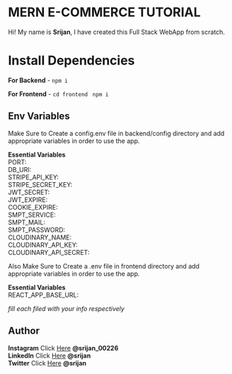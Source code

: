 # MERN E-COMMERCE TUTORIAL

Hi! My name is **Srijan**, I have created this Full Stack WebApp from scratch.

# Install Dependencies

**For Backend** - `npm i`

**For Frontend** - `cd frontend` ` npm i`

## Env Variables

Make Sure to Create a config.env file in backend/config directory and add appropriate variables in order to use the app.

**Essential Variables**  
PORT:  
DB_URI:  
STRIPE_API_KEY:  
STRIPE_SECRET_KEY:  
JWT_SECRET:  
JWT_EXPIRE:  
COOKIE_EXPIRE:  
SMPT_SERVICE:  
SMPT_MAIL:  
SMPT_PASSWORD:   
CLOUDINARY_NAME:  
CLOUDINARY_API_KEY:  
CLOUDINARY_API_SECRET:

Also Make Sure to Create a .env file in frontend directory and add appropriate variables in order to use the app.

**Essential Variables**  
REACT_APP_BASE_URL:

_fill each filed with your info respectively_

## Author

**Instagram** Click [Here](https://www.instagram.com/srijan_00226/) **@srijan_00226**  
**LinkedIn** Click [Here](https://www.linkedin.com/in/srijan-3a0a1324b) **@srijan**  
**Twitter** Click [Here](https://twitter.com/srijan) **@srijan**